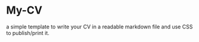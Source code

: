 # My-CV
a simple template to write your CV in a readable markdown file and use CSS to publish/print it.
